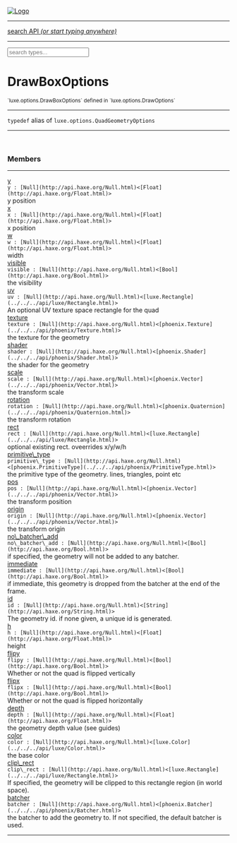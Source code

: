 
[![Logo](../../../images/logo.png)](../../../api/index.html)

<hr/>
<a href="#" id="search_bar" onclick="return;"><div> search API <em>(or start typing anywhere)</em> </div></a>
<hr/>

<script src="../../../js/omnibar.js"> </script>
<link rel="stylesheet" type="text/css" href="../../../css/omnibar.css" media="all">

<div id="omnibar"> <a href="#" onclick="return" id="omnibar_close"></a> <input id="omnibar_text" type="text" placeholder="search types..."></input></div>
<script  id="typelist" data-relpath="../../../" data-types="Luxe,luxe.AppConfig,luxe.Audio,luxe.BitmapFontInfo,luxe.BytesInfo,luxe.Camera,luxe.Circle,luxe.Color,luxe.ColorHSL,luxe.ColorHSV,luxe.Component,luxe.Core,luxe.Cursor,luxe.Debug,luxe.DebugError,luxe.Draw,luxe.EmitHandler,luxe.Emitter,luxe.Entity,luxe.Events,luxe.Game,luxe.GamepadEvent,luxe.GamepadEventType,luxe.HandlerList,luxe.ID,luxe.IO,luxe.Input,luxe.InputEvent,luxe.InputType,luxe.InteractState,luxe.ItemInfo,luxe.JSONInfo,luxe.Key,luxe.KeyEvent,luxe.Log,luxe.Matrix,luxe.Mesh,luxe.ModState,luxe.MouseButton,luxe.MouseEvent,luxe.NineSlice,luxe.Objects,luxe.Parcel,luxe.ParcelChange,luxe.ParcelEvent,luxe.ParcelList,luxe.ParcelProgress,luxe.ParcelState,luxe.Particle,luxe.ParticleEmitter,luxe.ParticleSystem,luxe.Physics,luxe.PhysicsEngine,luxe.ProjectionType,luxe.Quaternion,luxe.Rectangle,luxe.ResourceEvent,luxe.ResourceState,luxe.ResourceStats,luxe.ResourceType,luxe.Resources,luxe.Scan,luxe.Scene,luxe.Screen,luxe.ShaderInfo,luxe.SizeMode,luxe.Sound,luxe.SoundInfo,luxe.Sprite,luxe.State,luxe.States,luxe.Tag,luxe.Text,luxe.TextAlign,luxe.TextEvent,luxe.TextEventType,luxe.TextInfo,luxe.TextureInfo,luxe.Timer,luxe.TouchEvent,luxe.Transform,luxe.Vec,luxe.Vector,luxe.Visual,luxe.WindowEvent,luxe.WindowEventData,luxe.WindowEventType,luxe._Emitter.EmitNode,luxe._Events.EventConnection,luxe._Events.EventObject,luxe._Input.MouseButton_Impl_,luxe._Log.LogError,luxe._NineSlice.Slice,luxe._Parcel.ParcelEvent_Impl_,luxe._Parcel.ParcelState_Impl_,luxe._Particles.ParticleEmitterInitData,luxe._Resources.ResourceEvent_Impl_,luxe._Resources.ResourceState_Impl_,luxe._Resources.ResourceType_Impl_,luxe.collision.Collision,luxe.collision.ShapeDrawer,luxe.collision.ShapeDrawerLuxe,luxe.collision.data.RayCollision,luxe.collision.data.RayCollisionHelper,luxe.collision.data.RayIntersection,luxe.collision.data.ShapeCollision,luxe.collision.sat.Common,luxe.collision.sat.SAT2D,luxe.collision.shapes.Circle,luxe.collision.shapes.Polygon,luxe.collision.shapes.Ray,luxe.collision.shapes.Shape,luxe.components.Components,luxe.components.cameras.FlyCamera,luxe.components.render.MeshComponent,luxe.components.sprite.SpriteAnimation,luxe.components.sprite.SpriteAnimationData,luxe.components.sprite.SpriteAnimationEventData,luxe.components.sprite.SpriteAnimationFrame,luxe.components.sprite.SpriteAnimationFrameEvent,luxe.components.sprite.SpriteAnimationFrameSource,luxe.components.sprite.SpriteAnimationType,luxe.debug.BatcherDebugView,luxe.debug.DebugInspectorOptions,luxe.debug.DebugView,luxe.debug.Inspector,luxe.debug.ProfilerDebugView,luxe.debug.RenderStats,luxe.debug.SceneDebugView,luxe.debug.StatsDebugView,luxe.debug.TraceDebugView,luxe.debug._ProfilerDebugView.ProfilerBar,luxe.debug._ProfilerDebugView.ProfilerGraph,luxe.debug._ProfilerDebugView.ProfilerValue,luxe.importers.bitmapfont.BitmapFontData,luxe.importers.bitmapfont.BitmapFontParser,luxe.importers.bitmapfont.Character,luxe.importers.obj.Data,luxe.importers.obj.Normal,luxe.importers.obj.Reader,luxe.importers.obj.UV,luxe.importers.obj.Vector,luxe.importers.obj.Vertex,luxe.importers.texturepacker.TexturePackerData,luxe.importers.texturepacker.TexturePackerFrame,luxe.importers.texturepacker.TexturePackerJSON,luxe.importers.texturepacker.TexturePackerJSONType,luxe.importers.texturepacker.TexturePackerMeta,luxe.importers.texturepacker.TexturePackerRect,luxe.importers.texturepacker.TexturePackerSize,luxe.importers.texturepacker.TexturePackerSpriteAnimation,luxe.importers.tiled.TiledImage,luxe.importers.tiled.TiledImageLayer,luxe.importers.tiled.TiledLayer,luxe.importers.tiled.TiledMap,luxe.importers.tiled.TiledMapData,luxe.importers.tiled.TiledMapOptions,luxe.importers.tiled.TiledObject,luxe.importers.tiled.TiledObjectGroup,luxe.importers.tiled.TiledObjectType,luxe.importers.tiled.TiledPolyObject,luxe.importers.tiled.TiledPropertyTile,luxe.importers.tiled.TiledTile,luxe.importers.tiled.TiledTileset,luxe.importers.tiled.TiledUtil,luxe.macros.BuildVersion,luxe.macros.ComponentRules,luxe.macros.EntityRules,luxe.options.BatcherOptions,luxe.options.BitmapFontOptions,luxe.options.BytesResourceOptions,luxe.options.CameraOptions,luxe.options.CircleGeometryOptions,luxe.options.ColorOptions,luxe.options.ComponentOptions,luxe.options.DrawArcOptions,luxe.options.DrawBoxOptions,luxe.options.DrawCircleOptions,luxe.options.DrawLineOptions,luxe.options.DrawNgonOptions,luxe.options.DrawPlaneOptions,luxe.options.DrawPolygonOptions,luxe.options.DrawRectangleOptions,luxe.options.DrawRingOptions,luxe.options.DrawTextureOptions,luxe.options.EntityOptions,luxe.options.GeometryOptions,luxe.options.JSONResourceOptions,luxe.options.LineGeometryOptions,luxe.options.LoadFontOptions,luxe.options.LoadShaderOptions,luxe.options.LoadTextureOptions,luxe.options.LuxeCameraOptions,luxe.options.MeshOptions,luxe.options.NineSliceOptions,luxe.options.ParcelOptions,luxe.options.ParcelProgressOptions,luxe.options.ParticleEmitterOptions,luxe.options.ParticleOptions,luxe.options.PlaneGeometryOptions,luxe.options.QuadGeometryOptions,luxe.options.RectangleGeometryOptions,luxe.options.RenderProperties,luxe.options.RenderTextureOptions,luxe.options.ResourceOptions,luxe.options.ShaderOptions,luxe.options.SpriteOptions,luxe.options.StateOptions,luxe.options.StatesOptions,luxe.options.TextOptions,luxe.options.TextResourceOptions,luxe.options.TextureOptions,luxe.options.TileLayerOptions,luxe.options.TileOptions,luxe.options.TilemapOptions,luxe.options.TilemapVisualOptions,luxe.options.TilesetOptions,luxe.options.TransformProperties,luxe.options.VisualOptions,luxe.options._DrawOptions.DrawOptions,luxe.resource.BytesResource,luxe.resource.JSONResource,luxe.resource.Resource,luxe.resource.TextResource,luxe.structural.BST,luxe.structural.BSTNode,luxe.structural.BSTTraverseMethod,luxe.structural.Bag,luxe.structural.BalancedBST,luxe.structural.BalancedBSTIterator,luxe.structural.BalancedBSTNode,luxe.structural.BalancedBSTTraverseMethod,luxe.structural.Heap,luxe.structural.OrderedMap,luxe.structural.OrderedMapIterator,luxe.structural.Pool,luxe.structural.Stack,luxe.structural.StackNode,luxe.structural._Bag.BagNode,luxe.structural._BalancedBST.NodeColor,luxe.tilemaps.Isometric,luxe.tilemaps.IsometricVisual,luxe.tilemaps.Ortho,luxe.tilemaps.OrthoVisual,luxe.tilemaps.Tile,luxe.tilemaps.TileArray,luxe.tilemaps.TileLayer,luxe.tilemaps.TileOffset,luxe.tilemaps.Tilemap,luxe.tilemaps.TilemapOrientation,luxe.tilemaps.TilemapVisual,luxe.tilemaps.TilemapVisualLayerGeometry,luxe.tilemaps.Tileset,luxe.tween.Actuate,luxe.tween.BezierPath,luxe.tween.ComponentPath,luxe.tween.IComponentPath,luxe.tween.LinearPath,luxe.tween.MotionPath,luxe.tween.ObjectHash,luxe.tween.RotationPath,luxe.tween._Actuate.TweenTimer,luxe.tween.actuators.GenericActuator,luxe.tween.actuators.IGenericActuator,luxe.tween.actuators.MethodActuator,luxe.tween.actuators.MotionPathActuator,luxe.tween.actuators.PropertyDetails,luxe.tween.actuators.PropertyPathDetails,luxe.tween.actuators.SimpleActuator,luxe.tween.easing.Back,luxe.tween.easing.BackEaseIn,luxe.tween.easing.BackEaseInOut,luxe.tween.easing.BackEaseOut,luxe.tween.easing.Bounce,luxe.tween.easing.BounceEaseIn,luxe.tween.easing.BounceEaseInOut,luxe.tween.easing.BounceEaseOut,luxe.tween.easing.Cubic,luxe.tween.easing.CubicEaseIn,luxe.tween.easing.CubicEaseInOut,luxe.tween.easing.CubicEaseOut,luxe.tween.easing.Elastic,luxe.tween.easing.ElasticEaseIn,luxe.tween.easing.ElasticEaseInOut,luxe.tween.easing.ElasticEaseOut,luxe.tween.easing.Expo,luxe.tween.easing.ExpoEaseIn,luxe.tween.easing.ExpoEaseInOut,luxe.tween.easing.ExpoEaseOut,luxe.tween.easing.IEasing,luxe.tween.easing.Linear,luxe.tween.easing.LinearEaseNone,luxe.tween.easing.Quad,luxe.tween.easing.QuadEaseIn,luxe.tween.easing.QuadEaseInOut,luxe.tween.easing.QuadEaseOut,luxe.tween.easing.Quart,luxe.tween.easing.QuartEaseIn,luxe.tween.easing.QuartEaseInOut,luxe.tween.easing.QuartEaseOut,luxe.tween.easing.Quint,luxe.tween.easing.QuintEaseIn,luxe.tween.easing.QuintEaseInOut,luxe.tween.easing.QuintEaseOut,luxe.tween.easing.Sine,luxe.tween.easing.SineEaseIn,luxe.tween.easing.SineEaseInOut,luxe.tween.easing.SineEaseOut,luxe.utils.GeometryUtils,luxe.utils.Maths,luxe.utils.Random,luxe.utils.Utils,luxe.utils.unifill.CodePoint,luxe.utils.unifill.CodePointIter,luxe.utils.unifill.Exception,luxe.utils.unifill.InternalEncoding,luxe.utils.unifill.InternalEncodingBackwardIter,luxe.utils.unifill.InternalEncodingIter,luxe.utils.unifill.Unicode,luxe.utils.unifill.Unifill,luxe.utils.unifill.Utf16,luxe.utils.unifill.Utf32,luxe.utils.unifill.Utf8,luxe.utils.unifill._CodePoint.CodePoint_Impl_,luxe.utils.unifill._InternalEncoding.UtfX,luxe.utils.unifill._Utf16.StringU16,luxe.utils.unifill._Utf16.StringU16Buffer,luxe.utils.unifill._Utf16.StringU16Buffer_Impl_,luxe.utils.unifill._Utf16.StringU16_Impl_,luxe.utils.unifill._Utf16.Utf16Impl,luxe.utils.unifill._Utf16.Utf16_Impl_,luxe.utils.unifill._Utf32.Utf32_Impl_,luxe.utils.unifill._Utf8.StringU8,luxe.utils.unifill._Utf8.StringU8_Impl_,luxe.utils.unifill._Utf8.Utf8Impl,luxe.utils.unifill._Utf8.Utf8_Impl_,phoenix.BatchState,phoenix.Batcher,phoenix.BatcherEventType,phoenix.BatcherKey,phoenix.BitmapFont,phoenix.BlendEquation,phoenix.BlendMode,phoenix.Camera,phoenix.Circle,phoenix.ClampType,phoenix.Color,phoenix.ColorHSL,phoenix.ColorHSV,phoenix.ComponentOrder,phoenix.DualQuaternion,phoenix.FOVType,phoenix.FilterType,phoenix.Matrix,phoenix.MatrixTransform,phoenix.PrimitiveType,phoenix.ProjectionType,phoenix.Quaternion,phoenix.Ray,phoenix.Rectangle,phoenix.RenderPass,phoenix.RenderPath,phoenix.RenderState,phoenix.RenderTexture,phoenix.Renderer,phoenix.RendererStats,phoenix.Shader,phoenix.Spatial,phoenix.TextAlign,phoenix.Texture,phoenix.TextureDataType,phoenix.TextureFormat,phoenix.TextureID,phoenix.TextureSubmitTarget,phoenix.TextureType,phoenix.Transform,phoenix.Uniform,phoenix.Uniforms,phoenix.Vec,phoenix.Vector,phoenix._Batcher.BatcherEventType_Impl_,phoenix._Batcher.BlendEquation_Impl_,phoenix._Batcher.BlendMode_Impl_,phoenix._Batcher.PrimitiveType_Impl_,phoenix._BitmapFont.TextAlign_Impl_,phoenix._Renderer.DefaultShader,phoenix._Renderer.DefaultShaders,phoenix._Shader.Location,phoenix._Texture.ClampSlot,phoenix._Texture.ClampSlot_Impl_,phoenix._Texture.ClampType_Impl_,phoenix._Texture.FilterSlot,phoenix._Texture.FilterSlot_Impl_,phoenix._Texture.FilterType_Impl_,phoenix._Texture.TextureSubmitTarget_Impl_,phoenix._Texture.TextureType_Impl_,phoenix._Vector.ComponentOrder_Impl_,phoenix._Vector.Vec_Impl_,phoenix.geometry.ArcGeometry,phoenix.geometry.CircleGeometry,phoenix.geometry.EvTextGeometry,phoenix.geometry.Geometry,phoenix.geometry.GeometryKey,phoenix.geometry.GeometryState,phoenix.geometry.LineGeometry,phoenix.geometry.PackedQuad,phoenix.geometry.PackedQuadOptions,phoenix.geometry.PlaneGeometry,phoenix.geometry.QuadGeometry,phoenix.geometry.QuadPackGeometry,phoenix.geometry.RectangleGeometry,phoenix.geometry.RingGeometry,phoenix.geometry.TextGeometry,phoenix.geometry.TextGeometryOptions,phoenix.geometry.TextureCoord,phoenix.geometry.TextureCoordSet,phoenix.geometry.Vertex,phoenix.geometry._TextGeometry.EvTextGeometry_Impl_,phoenix.utils.Rendering"></script>


<h1>DrawBoxOptions</h1>
<small>`luxe.options.DrawBoxOptions` defined in `luxe.options.DrawOptions`</small>



<hr/>

`typedef`&nbsp;alias of `luxe.options.QuadGeometryOptions`   


<hr/>

&nbsp;



<h3>Members</h3> <hr/><span class="member apipage">
                <a name="y"><a class="lift" href="#y">y</a></a><div class="clear"></div>
                <code class="signature apipage">y : [Null](http://api.haxe.org/Null.html)&lt;[Float](http://api.haxe.org/Float.html)&gt;</code><br/></span>
            <span class="small_desc_flat">y position</span><br/><span class="member apipage">
                <a name="x"><a class="lift" href="#x">x</a></a><div class="clear"></div>
                <code class="signature apipage">x : [Null](http://api.haxe.org/Null.html)&lt;[Float](http://api.haxe.org/Float.html)&gt;</code><br/></span>
            <span class="small_desc_flat">x position</span><br/><span class="member apipage">
                <a name="w"><a class="lift" href="#w">w</a></a><div class="clear"></div>
                <code class="signature apipage">w : [Null](http://api.haxe.org/Null.html)&lt;[Float](http://api.haxe.org/Float.html)&gt;</code><br/></span>
            <span class="small_desc_flat">width</span><br/><span class="member apipage">
                <a name="visible"><a class="lift" href="#visible">visible</a></a><div class="clear"></div>
                <code class="signature apipage">visible : [Null](http://api.haxe.org/Null.html)&lt;[Bool](http://api.haxe.org/Bool.html)&gt;</code><br/></span>
            <span class="small_desc_flat">the visibility</span><br/><span class="member apipage">
                <a name="uv"><a class="lift" href="#uv">uv</a></a><div class="clear"></div>
                <code class="signature apipage">uv : [Null](http://api.haxe.org/Null.html)&lt;[luxe.Rectangle](../../../api/luxe/Rectangle.html)&gt;</code><br/></span>
            <span class="small_desc_flat">An optional UV texture space rectangle for the quad</span><br/><span class="member apipage">
                <a name="texture"><a class="lift" href="#texture">texture</a></a><div class="clear"></div>
                <code class="signature apipage">texture : [Null](http://api.haxe.org/Null.html)&lt;[phoenix.Texture](../../../api/phoenix/Texture.html)&gt;</code><br/></span>
            <span class="small_desc_flat">the texture for the geometry</span><br/><span class="member apipage">
                <a name="shader"><a class="lift" href="#shader">shader</a></a><div class="clear"></div>
                <code class="signature apipage">shader : [Null](http://api.haxe.org/Null.html)&lt;[phoenix.Shader](../../../api/phoenix/Shader.html)&gt;</code><br/></span>
            <span class="small_desc_flat">the shader for the geometry</span><br/><span class="member apipage">
                <a name="scale"><a class="lift" href="#scale">scale</a></a><div class="clear"></div>
                <code class="signature apipage">scale : [Null](http://api.haxe.org/Null.html)&lt;[phoenix.Vector](../../../api/phoenix/Vector.html)&gt;</code><br/></span>
            <span class="small_desc_flat">the transform scale</span><br/><span class="member apipage">
                <a name="rotation"><a class="lift" href="#rotation">rotation</a></a><div class="clear"></div>
                <code class="signature apipage">rotation : [Null](http://api.haxe.org/Null.html)&lt;[phoenix.Quaternion](../../../api/phoenix/Quaternion.html)&gt;</code><br/></span>
            <span class="small_desc_flat">the transform rotation</span><br/><span class="member apipage">
                <a name="rect"><a class="lift" href="#rect">rect</a></a><div class="clear"></div>
                <code class="signature apipage">rect : [Null](http://api.haxe.org/Null.html)&lt;[luxe.Rectangle](../../../api/luxe/Rectangle.html)&gt;</code><br/></span>
            <span class="small_desc_flat">optional existing rect. oveerrides x/y/w/h</span><br/><span class="member apipage">
                <a name="primitive_type"><a class="lift" href="#primitive_type">primitive\_type</a></a><div class="clear"></div>
                <code class="signature apipage">primitive\_type : [Null](http://api.haxe.org/Null.html)&lt;[phoenix.PrimitiveType](../../../api/phoenix/PrimitiveType.html)&gt;</code><br/></span>
            <span class="small_desc_flat">the primitive type of the geometry. lines, triangles, point etc</span><br/><span class="member apipage">
                <a name="pos"><a class="lift" href="#pos">pos</a></a><div class="clear"></div>
                <code class="signature apipage">pos : [Null](http://api.haxe.org/Null.html)&lt;[phoenix.Vector](../../../api/phoenix/Vector.html)&gt;</code><br/></span>
            <span class="small_desc_flat">the transform position</span><br/><span class="member apipage">
                <a name="origin"><a class="lift" href="#origin">origin</a></a><div class="clear"></div>
                <code class="signature apipage">origin : [Null](http://api.haxe.org/Null.html)&lt;[phoenix.Vector](../../../api/phoenix/Vector.html)&gt;</code><br/></span>
            <span class="small_desc_flat">the transform origin</span><br/><span class="member apipage">
                <a name="no_batcher_add"><a class="lift" href="#no_batcher_add">no\_batcher\_add</a></a><div class="clear"></div>
                <code class="signature apipage">no\_batcher\_add : [Null](http://api.haxe.org/Null.html)&lt;[Bool](http://api.haxe.org/Bool.html)&gt;</code><br/></span>
            <span class="small_desc_flat">if specified, the geometry will not be added to any batcher.</span><br/><span class="member apipage">
                <a name="immediate"><a class="lift" href="#immediate">immediate</a></a><div class="clear"></div>
                <code class="signature apipage">immediate : [Null](http://api.haxe.org/Null.html)&lt;[Bool](http://api.haxe.org/Bool.html)&gt;</code><br/></span>
            <span class="small_desc_flat">if immediate, this geometry is dropped from the batcher at the end of the frame.</span><br/><span class="member apipage">
                <a name="id"><a class="lift" href="#id">id</a></a><div class="clear"></div>
                <code class="signature apipage">id : [Null](http://api.haxe.org/Null.html)&lt;[String](http://api.haxe.org/String.html)&gt;</code><br/></span>
            <span class="small_desc_flat">The geometry id. if none given, a unique id is generated.</span><br/><span class="member apipage">
                <a name="h"><a class="lift" href="#h">h</a></a><div class="clear"></div>
                <code class="signature apipage">h : [Null](http://api.haxe.org/Null.html)&lt;[Float](http://api.haxe.org/Float.html)&gt;</code><br/></span>
            <span class="small_desc_flat">height</span><br/><span class="member apipage">
                <a name="flipy"><a class="lift" href="#flipy">flipy</a></a><div class="clear"></div>
                <code class="signature apipage">flipy : [Null](http://api.haxe.org/Null.html)&lt;[Bool](http://api.haxe.org/Bool.html)&gt;</code><br/></span>
            <span class="small_desc_flat">Whether or not the quad is flipped vertically</span><br/><span class="member apipage">
                <a name="flipx"><a class="lift" href="#flipx">flipx</a></a><div class="clear"></div>
                <code class="signature apipage">flipx : [Null](http://api.haxe.org/Null.html)&lt;[Bool](http://api.haxe.org/Bool.html)&gt;</code><br/></span>
            <span class="small_desc_flat">Whether or not the quad is flipped horizontally</span><br/><span class="member apipage">
                <a name="depth"><a class="lift" href="#depth">depth</a></a><div class="clear"></div>
                <code class="signature apipage">depth : [Null](http://api.haxe.org/Null.html)&lt;[Float](http://api.haxe.org/Float.html)&gt;</code><br/></span>
            <span class="small_desc_flat">the geometry depth value (see guides)</span><br/><span class="member apipage">
                <a name="color"><a class="lift" href="#color">color</a></a><div class="clear"></div>
                <code class="signature apipage">color : [Null](http://api.haxe.org/Null.html)&lt;[luxe.Color](../../../api/luxe/Color.html)&gt;</code><br/></span>
            <span class="small_desc_flat">the base color</span><br/><span class="member apipage">
                <a name="clip_rect"><a class="lift" href="#clip_rect">clip\_rect</a></a><div class="clear"></div>
                <code class="signature apipage">clip\_rect : [Null](http://api.haxe.org/Null.html)&lt;[luxe.Rectangle](../../../api/luxe/Rectangle.html)&gt;</code><br/></span>
            <span class="small_desc_flat">If specified, the geometry will be clipped to this rectangle region (in world space).</span><br/><span class="member apipage">
                <a name="batcher"><a class="lift" href="#batcher">batcher</a></a><div class="clear"></div>
                <code class="signature apipage">batcher : [Null](http://api.haxe.org/Null.html)&lt;[phoenix.Batcher](../../../api/phoenix/Batcher.html)&gt;</code><br/></span>
            <span class="small_desc_flat">the batcher to add the geometry to. If not specified, the default batcher is used.</span><br/>






<hr/>

&nbsp;
&nbsp;
&nbsp;
&nbsp;